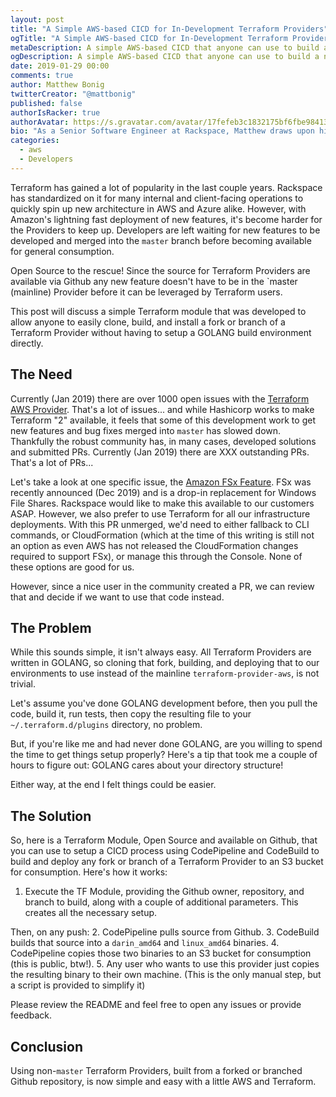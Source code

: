```yaml
---
layout: post
title: "A Simple AWS-based CICD for In-Development Terraform Providers"
ogTitle: "A Simple AWS-based CICD for In-Development Terraform Providers"
metaDescription: A simple AWS-based CICD that anyone can use to build a non-master Terraform Provider.
ogDescription: A simple AWS-based CICD that anyone can use to build a non-master Terraform Provider.
date: 2019-01-29 00:00
comments: true
author: Matthew Bonig
twitterCreator: "@mattbonig"
published: false
authorIsRacker: true
authorAvatar: https://s.gravatar.com/avatar/17fefeb3c1832175bf6fbe9841368292?s=128
bio: "As a Senior Software Engineer at Rackspace, Matthew draws upon his 15 years of web application development experience to help architect highly-available, fault-tolerant, scalable, and secure AWS environments composed of a wide range of services in the AWS portfolio, including Compute, Storage, Database, Networking, Developer Tools, and more. He is an AWS certified Solutions Architect. His hobbies include hiking the foothills of Colorado and walks with his wife and dogs."
categories:
  - aws
  - Developers
---
```


Terraform has gained a lot of popularity in the last couple years. Rackspace has standardized on it for many internal and client-facing operations to quickly spin up new architecture in AWS and Azure alike. However, with Amazon's lightning fast deployment of new features, it's become harder for the Providers to keep up. Developers are left waiting for new features to be developed and merged into the `master` branch before becoming available for general consumption.

Open Source to the rescue! Since the source for Terraform Providers are available via Github any new feature doesn't have to be in the `master (mainline) Provider before it can be leveraged by Terraform users.

This post will discuss a simple Terraform module that was developed to allow anyone to easily clone, build, and install a fork or branch of a Terraform Provider without having to setup a GOLANG build environment directly.

## The Need

Currently (Jan 2019) there are over 1000 open issues with the [Terraform AWS Provider](). That's a lot of issues... and while Hashicorp works to make Terraform "2" available, it feels that some of this development work to get new features and bug fixes merged into `master` has slowed down. Thankfully the robust community has, in many cases, developed solutions and submitted PRs. Currently (Jan 2019) there are XXX outstanding PRs. That's a lot of PRs... 

Let's take a look at one specific issue, the [Amazon FSx Feature](https://github.com/terraform-providers/terraform-provider-aws/issues/7035). FSx was recently announced (Dec 2019) and is a drop-in replacement for Windows File Shares. Rackspace would like to make this available to our customers ASAP. However, we also prefer to use Terraform for all our infrastructure deployments. With this PR unmerged, we'd need to either fallback to CLI commands, or CloudFormation (which at the time of this writing is still not an option as even AWS has not released the CloudFormation changes required to support FSx), or manage this through the Console. None of these options are good for us.

However, since a nice user in the community created a PR, we can review that and decide if we want to use that code instead.

## The Problem

While this sounds simple, it isn't always easy. All Terraform Providers are written in GOLANG, so cloning that fork, building, and deploying that to our environments to use instead of the mainline `terraform-provider-aws`, is not trivial.

Let's assume you've done GOLANG development before, then you pull the code, build it, run tests, then copy the resulting file to your `~/.terraform.d/plugins` directory, no problem.

But, if you're like me and had never done GOLANG, are you willing to spend the time to get things setup properly? Here's a tip that took me a couple of hours to figure out: GOLANG cares about your directory structure!

Either way, at the end I felt things could be easier.
  
## The Solution

So, here is a Terraform Module, Open Source and available on Github, that you can use to setup a CICD process using CodePipeline and CodeBuild to build and deploy any fork or branch of a Terraform Provider to an S3 bucket for consumption. Here's how it works:

1. Execute the TF Module, providing the Github owner, repository, and branch to build, along with a couple of additional parameters. This creates all the necessary setup.

Then, on any push:
2. CodePipeline pulls source from Github.
3. CodeBuild builds that source into a `darin_amd64` and `linux_amd64` binaries.
4. CodePipeline copies those two binaries to an S3 bucket for consumption (this is public, btw!).
5. Any user who wants to use this provider just copies the resulting binary to their own machine. (This is the only manual step, but a script is provided to simplify it)
 
Please review the README and feel free to open any issues or provide feedback.

## Conclusion

Using non-`master` Terraform Providers, built from a forked or branched Github repository, is now simple and easy with a little AWS and Terraform.
